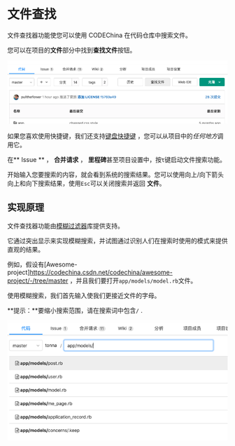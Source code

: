 # 文件查找[](#file-finder "Permalink")

文件查找器功能使您可以使用 CODEChina 在代码仓库中搜索文件。

您可以在项目的**文件**部分中找到**查找文件**按钮。

[![Find file button](/docs/img/file_finder_find_button_v12_10.png)](/docs/img/file_finder_find_button_v12_10.png)

如果您喜欢使用快捷键，我们还支持[键盘快捷键](/docs/user/shortcutkey.md) ，您可以从项目中的*任何地方*调用它。

在** Issue ** ， **合并请求** ， **里程碑**甚至项目设置中，按`t`键启动文件搜索功能。

开始输入您要搜索的内容，就会看到系统的搜索结果。您可以使用向上/向下箭头向上和向下搜索结果，使用`Esc`可以关闭搜索并返回 **文件**。

## 实现原理[](#how-it-works "Permalink")

文件查找器功能由[模糊过滤器](https://github.com/jeancroy/fuzz-aldrin-plus)库提供支持。

它通过突出显示来实现模糊搜索，并试图通过识别人们在搜索时使用的模式来提供直观的结果。

例如，假设有[Awesome-project]https://codechina.csdn.net/codechina/awesome-project/-/tree/master ，并且我们要打开`app/models/model.rb`文件。

使用模糊搜索，我们首先输入使我们更接近文件的字母。

**提示：**要缩小搜索范围，请在搜索词中包含`/` .

[![Find file button](/docs/img/file_finder_find_file_v12_10.png)](/docs/img/file_finder_find_file_v12_10.png)